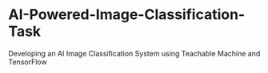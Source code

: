 # AI-Powered-Image-Classification-Task
Developing an AI Image Classification System using Teachable Machine and TensorFlow
